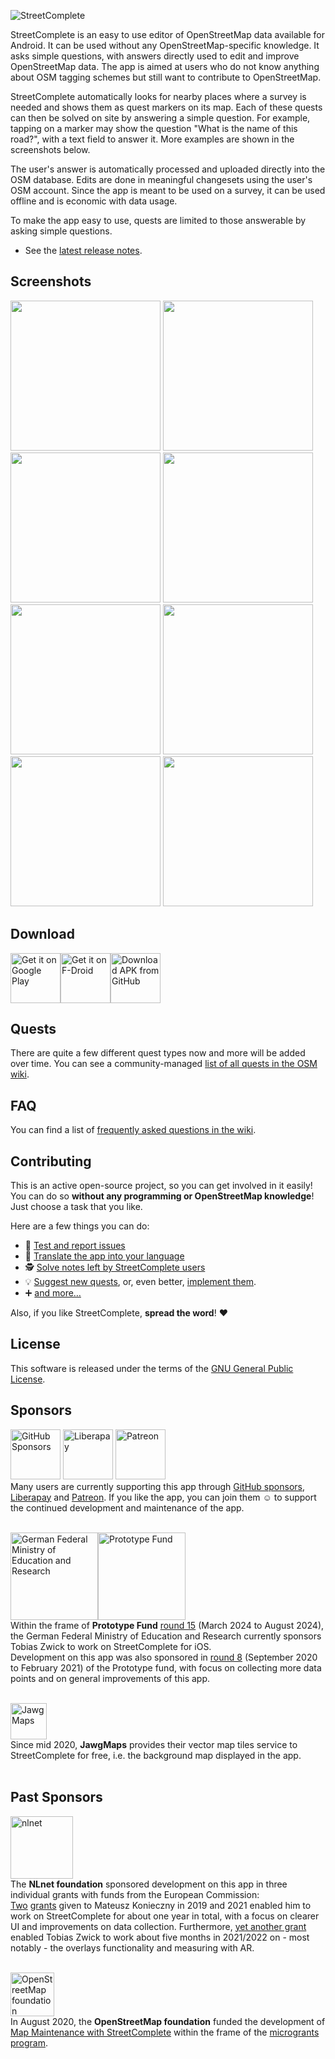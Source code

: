 ![StreetComplete](http://www.westnordost.de/streetcomplete/featureGraphic.png)

StreetComplete is an easy to use editor of OpenStreetMap data available for Android. It can be used without any OpenStreetMap-specific knowledge. It asks simple questions, with answers directly used to edit and improve OpenStreetMap data. The app is aimed at users who do not know anything about OSM tagging schemes but still want to contribute to OpenStreetMap.

StreetComplete automatically looks for nearby places where a survey is needed and shows them as quest markers on its map. Each of these quests can then be solved on site by answering a simple question. For example, tapping on a marker may show the question "What is the name of this road?", with a text field to answer it.
More examples are shown in the screenshots below.

The user's answer is automatically processed and uploaded directly into the OSM database. Edits are done in meaningful changesets using the user's OSM account.
Since the app is meant to be used on a survey, it can be used offline and is
economic with data usage.

To make the app easy to use, quests are limited to those answerable by asking simple questions.

* See the [latest release notes](https://github.com/streetcomplete/StreetComplete/releases).

## Screenshots
<img src="metadata/en/images/phoneScreenshots/screenshot1.png" width="240"/> <img src="metadata/en/images/phoneScreenshots/screenshot2.png" width="240"/> <img src="metadata/en/images/phoneScreenshots/screenshot3.png" width="240"/> <img src="metadata/en/images/phoneScreenshots/screenshot4.png" width="240"/> <img src="metadata/en/images/phoneScreenshots/screenshot5.png" width="240"/> <img src="metadata/en/images/phoneScreenshots/screenshot6.png" width="240"/> <img src="metadata/en/images/phoneScreenshots/screenshot7.png" width="240"/> <img src="metadata/en/images/phoneScreenshots/screenshot8.png" width="240"/>

## Download

[<img src="https://play.google.com/intl/en_us/badges/images/generic/en_badge_web_generic.png" alt="Get it on Google Play" height="80">](https://play.google.com/store/apps/details?id=de.westnordost.streetcomplete)[<img src="https://fdroid.gitlab.io/artwork/badge/get-it-on.png" alt="Get it on F-Droid" height="80">](https://f-droid.org/packages/de.westnordost.streetcomplete/)[<img src="https://user-images.githubusercontent.com/663460/26973090-f8fdc986-4d14-11e7-995a-e7c5e79ed925.png" alt="Download APK from GitHub" height="80">](https://github.com/streetcomplete/StreetComplete/releases/latest)

## Quests

There are quite a few different quest types now and more will be added over time.
You can see a community-managed [list of all quests in the OSM wiki](https://wiki.openstreetmap.org/wiki/StreetComplete/Quests).

## FAQ

You can find a list of [frequently asked questions in the wiki](https://wiki.openstreetmap.org/wiki/StreetComplete/FAQ).

## Contributing

This is an active open-source project, so you can get involved in it easily!
You can do so **without any programming or OpenStreetMap knowledge**! Just choose a task that you like.

Here are a few things you can do:
* 🐛 [Test and report issues](CONTRIBUTING.md#testing-and-reporting-issues)
* 📃 [Translate the app into your language](CONTRIBUTING.md#translating-the-app)
* 🕵️ [Solve notes left by StreetComplete users](CONTRIBUTING.md#solving-notes)
* 💡 [Suggest new quests](CONTRIBUTING.md#suggesting-new-quests), or, even better, [implement them](CONTRIBUTING.md#developing-new-quests).
* ➕ [and more…](CONTRIBUTING.md)

Also, if you like StreetComplete, **spread the word**! ❤️

## License

This software is released under the terms of the [GNU General Public License](http://www.gnu.org/licenses/gpl-3.0.html).

## Sponsors

<a href="https://github.com/sponsors/westnordost"><picture><source media="(prefers-color-scheme: dark)" srcset=".github/images/logo_github_dark.svg"><img alt="GitHub Sponsors" width="80" src=".github/images/logo_github.svg"></picture></a> <a href="https://liberapay.com/westnordost"><img src=".github/images/logo_liberapay.svg" alt="Liberapay" width="80"/></a> <a href="https://www.patreon.com/westnordost"><picture><source media="(prefers-color-scheme: dark)" srcset=".github/images/logo_patreon_dark.svg"><img alt="Patreon" width="80" src=".github/images/logo_patreon.svg"></picture></a><br/>
Many users are currently supporting this app through <a href="https://github.com/sponsors/westnordost">GitHub sponsors</a>, <a href="https://liberapay.com/westnordost">Liberapay</a> and <a href="https://www.patreon.com/westnordost">Patreon</a>. If you like the app, you can join them ☺️ to support the continued development and maintenance of the app.<br/>
<br/>

<a href="https://bmbf.de/"><img src=".github/images/logo_bmbf.png" alt="German Federal Ministry of Education and Research" height="140"/></a><a href="https://prototypefund.de/"><img src=".github/images/logo_prototypefund.svg" alt="Prototype Fund" height="140"/></a><br/>
Within the frame of **Prototype Fund** <a href="https://prototypefund.de/en/project/streetcomplete-for-ios/">round 15</a> (March 2024 to August 2024), the German Federal Ministry of Education and Research currently sponsors Tobias Zwick to work on StreetComplete for iOS.<br/>
Development on this app was also sponsored in <a href="https://prototypefund.de/en/project/streetcomplete/">round 8</a> (September 2020 to February 2021) of the Prototype fund, with focus on collecting more data points and on general improvements of this app.<br/>
<br/>

<a href="https://www.jawg.io"><img src=".github/images/logo_jawgmaps.png" alt="JawgMaps" height="58"/></a><br>
Since mid 2020, **JawgMaps** provides their vector map tiles service to StreetComplete for free, i.e. the background map displayed in the app.<br/>
<br/>

## Past Sponsors

<a href="https://nlnet.nl/discovery/"><img src=".github/images/logo_nlnet.svg" alt="nlnet" height="100"/></a><br/>
The **NLnet foundation** sponsored development on this app in three individual grants with funds from the European Commission:<br/>
<a href="https://www.openstreetmap.org/user/Mateusz%20Konieczny/diary/368849">Two</a> <a href="https://www.openstreetmap.org/user/Mateusz%20Konieczny/diary/397825">grants</a> given to Mateusz Konieczny in 2019 and 2021 enabled him to work on StreetComplete for about one year in total, with a focus on clearer UI and improvements on data collection.
Furthermore, <a href="https://nlnet.nl/project/StreetComplete-Together/">yet another grant</a> enabled Tobias Zwick to work about five months in 2021/2022 on - most notably - the overlays functionality and measuring with AR.<br/>
<br/>

<a href="https://osmfoundation.org/"><img src=".github/images/logo_osmf.png" alt="OpenStreetMap foundation" height="70"/></a><br/>
In August 2020, the **OpenStreetMap foundation** funded the development of <a href="https://wiki.openstreetmap.org/wiki/Microgrants/Microgrants_2020/Proposal/Map_Maintenance_with_StreetComplete">Map Maintenance with StreetComplete</a> within the frame of the <a href="https://blog.openstreetmap.org/2020/07/01/osmf-microgrants-program-congratulations-to-selected-projects/">microgrants program</a>.<br/>
